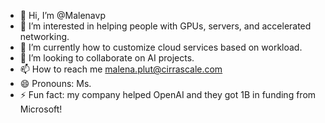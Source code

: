 - 👋 Hi, I’m @Malenavp
- 👀 I’m interested in helping people with GPUs, servers, and accelerated networking.
- 🌱 I’m currently how to customize cloud services based on workload. 
- 💞️ I’m looking to collaborate on AI projects.
- 📫 How to reach me malena.plut@cirrascale.com
- 😄 Pronouns: Ms.
- ⚡ Fun fact: my company helped OpenAI and they got 1B in funding from Microsoft!

<!---
Malenavp/Malenavp is a ✨ special ✨ repository because its `README.md` (this file) appears on your GitHub profile.
You can click the Preview link to take a look at your changes.
--->
